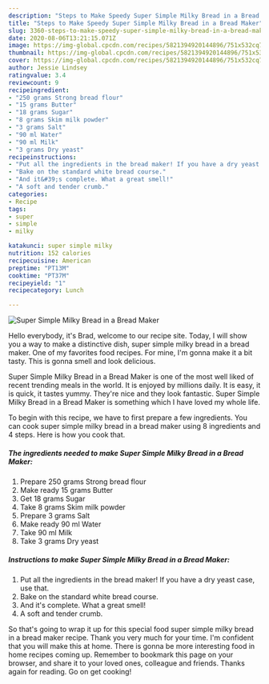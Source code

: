 ```yaml
---
description: "Steps to Make Speedy Super Simple Milky Bread in a Bread Maker"
title: "Steps to Make Speedy Super Simple Milky Bread in a Bread Maker"
slug: 3360-steps-to-make-speedy-super-simple-milky-bread-in-a-bread-maker
date: 2020-08-06T13:21:15.071Z
image: https://img-global.cpcdn.com/recipes/5821394920144896/751x532cq70/super-simple-milky-bread-in-a-bread-maker-recipe-main-photo.jpg
thumbnail: https://img-global.cpcdn.com/recipes/5821394920144896/751x532cq70/super-simple-milky-bread-in-a-bread-maker-recipe-main-photo.jpg
cover: https://img-global.cpcdn.com/recipes/5821394920144896/751x532cq70/super-simple-milky-bread-in-a-bread-maker-recipe-main-photo.jpg
author: Jessie Lindsey
ratingvalue: 3.4
reviewcount: 9
recipeingredient:
- "250 grams Strong bread flour"
- "15 grams Butter"
- "18 grams Sugar"
- "8 grams Skim milk powder"
- "3 grams Salt"
- "90 ml Water"
- "90 ml Milk"
- "3 grams Dry yeast"
recipeinstructions:
- "Put all the ingredients in the bread maker! If you have a dry yeast case, use that."
- "Bake on the standard white bread course."
- "And it&#39;s complete. What a great smell!"
- "A soft and tender crumb."
categories:
- Recipe
tags:
- super
- simple
- milky

katakunci: super simple milky 
nutrition: 152 calories
recipecuisine: American
preptime: "PT13M"
cooktime: "PT37M"
recipeyield: "1"
recipecategory: Lunch

---
```



![Super Simple Milky Bread in a Bread Maker](https://img-global.cpcdn.com/recipes/5821394920144896/751x532cq70/super-simple-milky-bread-in-a-bread-maker-recipe-main-photo.jpg)

Hello everybody, it's Brad, welcome to our recipe site. Today, I will show you a way to make a distinctive dish, super simple milky bread in a bread maker. One of my favorites food recipes. For mine, I'm gonna make it a bit tasty. This is gonna smell and look delicious.



Super Simple Milky Bread in a Bread Maker is one of the most well liked of recent trending meals in the world. It is enjoyed by millions daily. It is easy, it is quick, it tastes yummy. They're nice and they look fantastic. Super Simple Milky Bread in a Bread Maker is something which I have loved my whole life.


To begin with this recipe, we have to first prepare a few ingredients. You can cook super simple milky bread in a bread maker using 8 ingredients and 4 steps. Here is how you cook that.

<!--inarticleads1-->

##### The ingredients needed to make Super Simple Milky Bread in a Bread Maker:

1. Prepare 250 grams Strong bread flour
1. Make ready 15 grams Butter
1. Get 18 grams Sugar
1. Take 8 grams Skim milk powder
1. Prepare 3 grams Salt
1. Make ready 90 ml Water
1. Take 90 ml Milk
1. Take 3 grams Dry yeast




<!--inarticleads2-->

##### Instructions to make Super Simple Milky Bread in a Bread Maker:

1. Put all the ingredients in the bread maker! If you have a dry yeast case, use that.
1. Bake on the standard white bread course.
1. And it&#39;s complete. What a great smell!
1. A soft and tender crumb.




So that's going to wrap it up for this special food super simple milky bread in a bread maker recipe. Thank you very much for your time. I'm confident that you will make this at home. There is gonna be more interesting food in home recipes coming up. Remember to bookmark this page on your browser, and share it to your loved ones, colleague and friends. Thanks again for reading. Go on get cooking!

